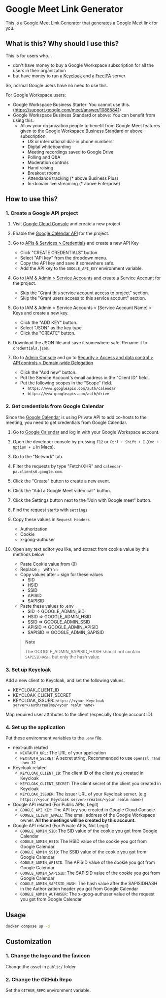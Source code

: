 # Google Meet Link Generator

This is a Google Meet Link Generator that generates a Google Meet link for you.

## What is this? Why should I use this?

This is for users who...

- don't have money to buy a Google Workspace subscription for all the users in their organization
- but have money to run a [Keycloak](https://www.keycloak.org/) and a [FreeIPA](https://www.freeipa.org/) server

So, normal Google users have no need to use this.

For Google Workspace users:

- Google Workspace Business Starter: You cannot use this. (https://support.google.com/meet/answer/10885841)
- Google Workspace Business Standard or above: You can benefit from using this.
  - Allow your organization people to benefit from Google Meet features given to the Google Workspace Business Standard or above subscription.
    - US or international dial-in phone numbers
    - Digital whiteboarding
    - Meeting recordings saved to Google Drive
    - Polling and Q&A
    - Moderation controls
    - Hand raising
    - Breakout rooms
    - Attendance tracking (\* above Business Plus)
    - In-domain live streaming (\* above Enterprise)

## How to use this?

### 1. Create a Google API project

1. Visit [Google Cloud Console](https://console.cloud.google.com/) and create a new project.
2. Enable the [Google Calendar API](https://console.cloud.google.com/apis/library/calendar-json.googleapis.com) for the project.
3. Go to [APIs & Services > Credentials](https://console.cloud.google.com/apis/credentials) and create a new API Key

   - Click "CREATE CREDENTIALS" button.
   - Select "API key" from the dropdown menu.
   - Copy the API key and save it somewhere safe.
   - Add the API key to the `GOOGLE_API_KEY` environment variable.

4. Go to [IAM & Admin > Service Accounts](https://console.cloud.google.com/iam-admin/serviceaccounts) and create a Service Account for the project.

   - Skip the "Grant this service account access to project" section.
   - Skip the "Grant users access to this service account" section.

5. Go to IAM & Admin > Service Accounts > \[Service Account Name\] > Keys and create a new key.

   - Click the "ADD KEY" button.
   - Select "JSON" as the key type.
   - Click the "CREATE" button.

6. Download the JSON file and save it somewhere safe. Rename it to `credentials.json`.
7. Go to [Admin Console](https://admin.google.com/) and go to [Security > Access and data control > API controls > Domain-wide Delegation](https://admin.google.com/u/0/ac/owl/domainwidedelegation)
   - Click the "Add new" button.
   - Put the Service Account's email address in the "Client ID" field.
   - Put the following scopes in the "Scope" field.
     - `https://www.googleapis.com/auth/calendar`
     - `https://www.googleapis.com/auth/drive`

### 2. Get credentials from Google Calendar

Since the [Google Calendar](https://calendar.google.com/) is using Private API to add co-hosts to the meeting, you need to get credentials from Google Calendar.

1. Go to [Google Calendar](https://calendar.google.com/) and log in with your Google Workspace account.
2. Open the developer console by pressing `F12` or `Ctrl + Shift + I` (`Cmd + Option + I` in Macs).
3. Go to the "Network" tab.
4. Filter the requests by type "Fetch/XHR" and `calendar-pa.clients6.google.com`.
5. Click the "Create" button to create a new event.
6. Click the "Add a Google Meet video call" button.
7. Click the Settings button next to the "Join with Google meet" button.
8. Find the request starts with `settings`
9. Copy these values in `Request Headers`
   - Authorization
   - Cookie
   - x-goog-authuser
10. Open any text editor you like, and extract from cookie value by this methods below

    - Paste Cookie value from (9)
    - Replace `; ` with `\n`
    - Copy values after `=` sign for these values
      - SID
      - HSID
      - SSID
      - APISID
      - SAPISID
    - Paste these values to .env
      - SID => GOOGLE_ADMIN_SID
      - HSID => GOOGLE_ADMIN_HSID
      - SSID => GOOGLE_ADMIN_SSID
      - APISID => GOOGLE_ADMIN_APISID
      - SAPISID => GOOGLE_ADMIN_SAPISID

    > **Note**
    >
    > The GOOGLE_ADMIN_SAPISID_HASH should not contain `SAPISIDHASH`, but only the hash value.

### 3. Set up Keycloak

Add a new client to Keycloak, and set the following values.

- KEYCLOAK_CLIENT_ID
- KEYCLOAK_CLIENT_SECRET
- KEYCLOAK_ISSUER: `https://<your Keycloak server>/auth/realms/<your realm name>`

Map required user attributes to the client (especially Google account ID).

### 4. Set up the application

Put these environment variables to the `.env` file.

- next-auth related
  - `NEXTAUTH_URL`: The URL of your application
  - `NEXTAUTH_SECRET`: A secret string. Recommended to use `openssl rand -hex 32`
- Keycloak related
  - `KEYCLOAK_CLIENT_ID`: The client ID of the client you created in Keycloak
  - `KEYCLOAK_CLIENT_SECRET`: The client secret of the client you created in Keycloak
  - `KEYCLOAK_ISSUER`: The issuer URL of your Keycloak server. (e.g. `https://<your Keycloak server>/realms/<your realm name>`)
- Google API related (For Public APIs, Legit)
  - `GOOGLE_API_KEY`: The API key you created in Google Cloud Console
  - `GOOGLE_CLIENT_EMAIL`: The email address of the Google Workspace owner. **All the meetings will be created by this account.**
- Google API related (For Private APIs, Not Legit)
  - `GOOGLE_ADMIN_SID`: The SID value of the cookie you got from Google Calendar
  - `GOOGLE_ADMIN_HSID`: The HSID value of the cookie you got from Google Calendar
  - `GOOGLE_ADMIN_SSID`: The SSID value of the cookie you got from Google Calendar
  - `GOOGLE_ADMIN_APISID`: The APISID value of the cookie you got from Google Calendar
  - `GOOGLE_ADMIN_SAPISID`: The SAPISID value of the cookie you got from Google Calendar
  - `GOOGLE_ADMIN_SAPISID_HASH`: The hash value after the SAPISIDHASH in the Authorization header you got from Google Calendar
  - `GOOGLE_ADMIN_AUTHUSER`: The x-goog-authuser value of the request you got from Google Calendar

## Usage

```bash
docker compose up -d
```

## Customization

### 1. Change the logo and the favicon

Change the asset in `public/` folder

### 2. Change the GitHub Repo

Set the `GITHUB_REPO` environment variable.

